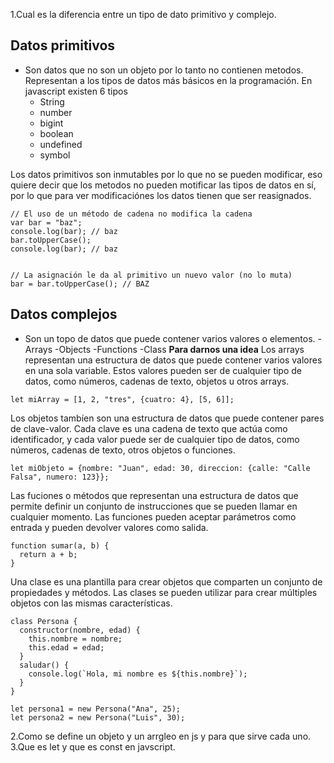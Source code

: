 1.Cual es la diferencia entre un tipo de dato primitivo y complejo.

## Datos primitivos
- Son datos que no son un objeto por lo tanto no contienen metodos. Representan a los tipos de datos más básicos en la programación. En javascript existen 6 tipos
	- String
	- number
	- bigint
	- boolean
	- undefined
	- symbol

Los datos primitivos son inmutables por lo que no se pueden modificar, eso quiere decir que los metodos no pueden motificar las tipos de datos en sí, por lo que 
para ver modificaciónes los datos tienen que ser reasignados.

```
// El uso de un método de cadena no modifica la cadena
var bar = "baz";
console.log(bar); // baz
bar.toUpperCase();
console.log(bar); // baz


// La asignación le da al primitivo un nuevo valor (no lo muta)
bar = bar.toUpperCase(); // BAZ
```
## Datos complejos
- Son un topo de datos que puede contener varios valores o elementos.
	-Arrays
	-Objects
	-Functions
	-Class
**Para darnos una idea**
Los arrays representan una estructura de datos que puede contener varios valores en una sola variable. Estos valores pueden ser de cualquier tipo de datos, 
como números, cadenas de texto, objetos u otros arrays.
```
let miArray = [1, 2, "tres", {cuatro: 4}, [5, 6]];
```
Los objetos tambíen son una estructura de datos que puede contener pares de clave-valor. Cada clave es una cadena de texto que actúa como identificador, y 
cada valor puede ser de cualquier tipo de datos, como números, cadenas de texto, otros objetos o funciones.
```
let miObjeto = {nombre: "Juan", edad: 30, direccion: {calle: "Calle Falsa", numero: 123}};
```
Las fuciones o métodos que representan una estructura de datos que permite definir un conjunto de instrucciones que se pueden llamar en cualquier momento. 
Las funciones pueden aceptar parámetros como entrada y pueden devolver valores como salida.
```
function sumar(a, b) {
  return a + b;
}
```
Una clase es una plantilla para crear objetos que comparten un conjunto de propiedades y métodos. Las clases se pueden utilizar para crear múltiples objetos 
con las mismas características.
```
class Persona {
  constructor(nombre, edad) {
    this.nombre = nombre;
    this.edad = edad;
  }
  saludar() {
    console.log(`Hola, mi nombre es ${this.nombre}`);
  }
}

let persona1 = new Persona("Ana", 25);
let persona2 = new Persona("Luis", 30);
```
2.Como se define un objeto y un arrgleo en js y para que sirve cada uno.
3.Que es let y que es const en javscript.
